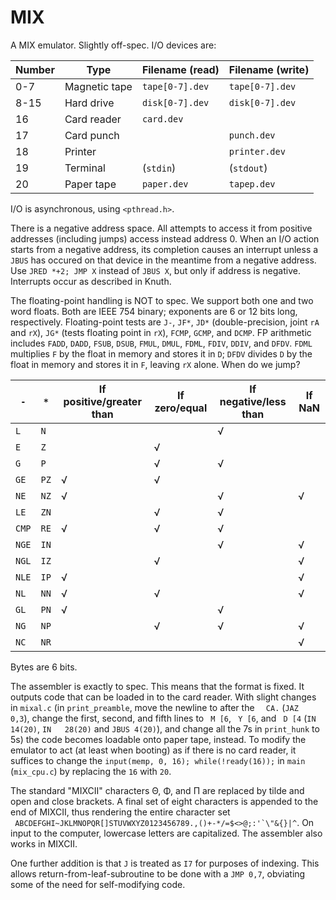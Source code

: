 # MIX
A MIX emulator. Slightly off-spec.
I/O devices are:

| Number | Type          | Filename (read) | Filename (write) |
|--------|---------------|-----------------|------------------|
| 0-7    | Magnetic tape | `tape[0-7].dev` | `tape[0-7].dev`  |
| 8-15   | Hard drive    | `disk[0-7].dev` | `disk[0-7].dev`  |
| 16     | Card reader   | `card.dev`      |                  |
| 17     | Card punch    |                 | `punch.dev`      |
| 18     | Printer       |                 | `printer.dev`    |
| 19     | Terminal      | (`stdin`)       | (`stdout`)       |
| 20     | Paper tape    | `paper.dev`     | `tapep.dev`      |

I/O is asynchronous, using `<pthread.h>`.

There is a negative address space.
All attempts to access it from positive addresses (including jumps) access instead address 0.
When an I/O action starts from a negative address,
its completion causes an interrupt unless a `JBUS` has occured on that device in the meantime from a negative address.
Use `JRED *+2; JMP X` instead of `JBUS X`, but only if address is negative.
Interrupts occur as described in Knuth.

The floating-point handling is NOT to spec.
We support both one and two word floats. Both are IEEE 754 binary; exponents are 6 or 12 bits long, respectively.
Floating-point tests are `J-`, `JF*`, `JD*` (double-precision, joint `rA` and `rX`),
`JG*` (tests floating point in `rX`), `FCMP`, `GCMP`, and `DCMP`.
FP arithmetic includes `FADD`, `DADD`, `FSUB`, `DSUB`, `FMUL`, `DMUL`, `FDML`, `FDIV`, `DDIV`, and `DFDV`.
`FDML` multiplies `F` by the float in memory and stores it in `D`;
`DFDV` divides `D` by the float in memory and stores it in `F`, leaving `rX` alone.
When do we jump?

| `-`   | `*`  | If positive/greater than | If zero/equal | If negative/less than | If NaN |
|-------|------|--------------------------|---------------|-----------------------|--------|
| `L`   | `N`  |                          |               | √                     |        |
| `E`   | `Z`  |                          | √             |                       |        |
| `G`   | `P`  |                          | √             | √                     |        |
| `GE`  | `PZ` | √                        | √             |                       |        |
| `NE`  | `NZ` | √                        |               | √                     | √      |
| `LE`  | `ZN` |                          | √             | √                     |        |
| `CMP` | `RE` | √                        | √             | √                     |        |
| `NGE` | `IN` |                          |               | √                     | √      |
| `NGL` | `IZ` |                          | √             |                       | √      |
| `NLE` | `IP` | √                        |               |                       | √      |
| `NL`  | `NN` | √                        | √             |                       | √      |
| `GL`  | `PN` | √                        |               | √                     |        |
| `NG`  | `NP` |                          | √             | √                     | √      |
| `NC`  | `NR` |                          |               |                       | √      |

Bytes are 6 bits.

The assembler is exactly to spec. This means that the format is fixed.
It outputs code that can be loaded in to the card reader.
With slight changes in `mixal.c` (in `print_preamble`, move the newline to after the `  CA.` (`JAZ  0,3`),
change the first, second, and fifth lines to ` M [6`, ` Y [6`, and ` D [4` (`IN   14(20)`, `IN   28(20)` and `JBUS 4(20)`),
and change all the 7s in `print_hunk` to 5s) the code becomes loadable onto paper tape, instead.
To modify the emulator to act (at least when booting) as if there is no card reader, it suffices to change the `input(memp, 0, 16); while(!ready(16));` in `main` (`mix_cpu.c`) by replacing the `16` with `20`.

The standard "MIXCII" characters Θ, Φ, and Π are replaced by tilde and open and close brackets.
A final set of eight characters is appended to the end of MIXCII, thus rendering the entire character set
`` ABCDEFGHI~JKLMNOPQR[]STUVWXYZ0123456789.,()+-*/=$<>@;:'`\"&{}|^``.
On input to the computer, lowercase letters are capitalized.
The assembler also works in MIXCII.

One further addition is that `J` is treated as `I7` for purposes of indexing.
This allows return-from-leaf-subroutine to be done with a `JMP 0,7`,
obviating some of the need for self-modifying code.
